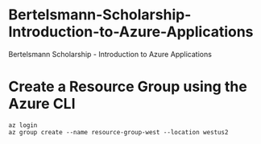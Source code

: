 # Bertelsmann-Scholarship-Introduction-to-Azure-Applications
 Bertelsmann Scholarship - Introduction to Azure Applications

# Create a Resource Group using the Azure CLI
```
az login
az group create --name resource-group-west --location westus2
```
